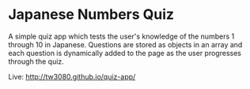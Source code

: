 <h1>Japanese Numbers Quiz</h1>

A simple quiz app which tests the user's knowledge of the numbers 1 through 10 in Japanese. Questions are stored as objects in an array and each question is dynamically added to the page as the user progresses through the quiz.

Live: http://tw3080.github.io/quiz-app/
